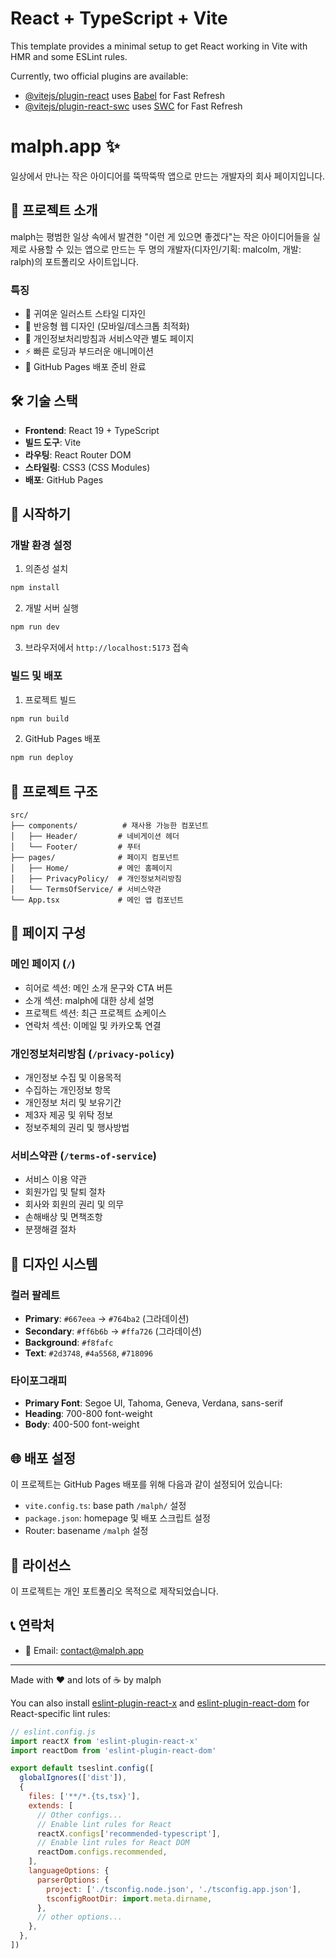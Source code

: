 # React + TypeScript + Vite

This template provides a minimal setup to get React working in Vite with HMR and some ESLint rules.

Currently, two official plugins are available:

- [@vitejs/plugin-react](https://github.com/vitejs/vite-plugin-react/blob/main/packages/plugin-react) uses [Babel](https://babeljs.io/) for Fast Refresh
- [@vitejs/plugin-react-swc](https://github.com/vitejs/vite-plugin-react/blob/main/packages/plugin-react-swc) uses [SWC](https://swc.rs/) for Fast Refresh

# malph.app ✨

일상에서 만나는 작은 아이디어를 뚝딱뚝딱 앱으로 만드는 개발자의 회사 페이지입니다.

## 🌟 프로젝트 소개

malph는 평범한 일상 속에서 발견한 "이런 게 있으면 좋겠다"는 작은 아이디어들을 실제로 사용할 수 있는 앱으로 만드는 두 명의 개발자(디자인/기획: malcolm, 개발: ralph)의 포트폴리오 사이트입니다.

### 특징

- 🎨 귀여운 일러스트 스타일 디자인
- 📱 반응형 웹 디자인 (모바일/데스크톱 최적화)
- 🔗 개인정보처리방침과 서비스약관 별도 페이지
- ⚡ 빠른 로딩과 부드러운 애니메이션
- 🚀 GitHub Pages 배포 준비 완료

## 🛠️ 기술 스택

- **Frontend**: React 19 + TypeScript
- **빌드 도구**: Vite
- **라우팅**: React Router DOM
- **스타일링**: CSS3 (CSS Modules)
- **배포**: GitHub Pages

## 🚀 시작하기

### 개발 환경 설정

1. 의존성 설치
```bash
npm install
```

2. 개발 서버 실행
```bash
npm run dev
```

3. 브라우저에서 `http://localhost:5173` 접속

### 빌드 및 배포

1. 프로젝트 빌드
```bash
npm run build
```

2. GitHub Pages 배포
```bash
npm run deploy
```

## 📁 프로젝트 구조

```
src/
├── components/          # 재사용 가능한 컴포넌트
│   ├── Header/         # 네비게이션 헤더
│   └── Footer/         # 푸터
├── pages/              # 페이지 컴포넌트
│   ├── Home/           # 메인 홈페이지
│   ├── PrivacyPolicy/  # 개인정보처리방침
│   └── TermsOfService/ # 서비스약관
└── App.tsx             # 메인 앱 컴포넌트
```

## 📄 페이지 구성

### 메인 페이지 (`/`)
- 히어로 섹션: 메인 소개 문구와 CTA 버튼
- 소개 섹션: malph에 대한 상세 설명
- 프로젝트 섹션: 최근 프로젝트 쇼케이스
- 연락처 섹션: 이메일 및 카카오톡 연결

### 개인정보처리방침 (`/privacy-policy`)
- 개인정보 수집 및 이용목적
- 수집하는 개인정보 항목
- 개인정보 처리 및 보유기간
- 제3자 제공 및 위탁 정보
- 정보주체의 권리 및 행사방법

### 서비스약관 (`/terms-of-service`)
- 서비스 이용 약관
- 회원가입 및 탈퇴 절차
- 회사와 회원의 권리 및 의무
- 손해배상 및 면책조항
- 분쟁해결 절차

## 🎨 디자인 시스템

### 컬러 팔레트
- **Primary**: `#667eea` → `#764ba2` (그라데이션)
- **Secondary**: `#ff6b6b` → `#ffa726` (그라데이션)
- **Background**: `#f8fafc`
- **Text**: `#2d3748`, `#4a5568`, `#718096`

### 타이포그래피
- **Primary Font**: Segoe UI, Tahoma, Geneva, Verdana, sans-serif
- **Heading**: 700-800 font-weight
- **Body**: 400-500 font-weight

## 🌐 배포 설정

이 프로젝트는 GitHub Pages 배포를 위해 다음과 같이 설정되어 있습니다:

- `vite.config.ts`: base path `/malph/` 설정
- `package.json`: homepage 및 배포 스크립트 설정
- Router: basename `/malph` 설정

## 📝 라이선스

이 프로젝트는 개인 포트폴리오 목적으로 제작되었습니다.

## 📞 연락처

- 📧 Email: contact@malph.app

---

Made with ❤️ and lots of ☕ by malph

You can also install [eslint-plugin-react-x](https://github.com/Rel1cx/eslint-react/tree/main/packages/plugins/eslint-plugin-react-x) and [eslint-plugin-react-dom](https://github.com/Rel1cx/eslint-react/tree/main/packages/plugins/eslint-plugin-react-dom) for React-specific lint rules:

```js
// eslint.config.js
import reactX from 'eslint-plugin-react-x'
import reactDom from 'eslint-plugin-react-dom'

export default tseslint.config([
  globalIgnores(['dist']),
  {
    files: ['**/*.{ts,tsx}'],
    extends: [
      // Other configs...
      // Enable lint rules for React
      reactX.configs['recommended-typescript'],
      // Enable lint rules for React DOM
      reactDom.configs.recommended,
    ],
    languageOptions: {
      parserOptions: {
        project: ['./tsconfig.node.json', './tsconfig.app.json'],
        tsconfigRootDir: import.meta.dirname,
      },
      // other options...
    },
  },
])
```
